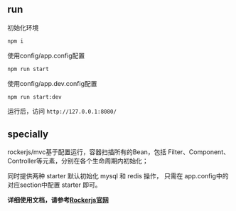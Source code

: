 ## run
初始化环境
```sh
npm i
```

使用config/app.config配置
```sh
npm run start
```

使用config/app.dev.config配置
```sh
npm run start:dev
```

运行后，访问 `http://127.0.0.1:8080/`

## specially

rockerjs/mvc基于配置运行，容器扫描所有的Bean，包括 Filter、Component、Controller等元素，分别在各个生命周期内初始化；

同时提供两种 starter 默认初始化 mysql 和 redis 操作， 只需在 app.config中的对应section中配置 starter 即可。 

**详细使用文档，请参考[Rockerjs官网](https://rockerjs.weidian.com/)**